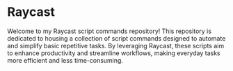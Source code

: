 # Raycast

Welcome to my Raycast script commands repository! This repository is dedicated to housing a collection of script commands designed to automate and simplify basic repetitive tasks. By leveraging Raycast, these scripts aim to enhance productivity and streamline workflows, making everyday tasks more efficient and less time-consuming.